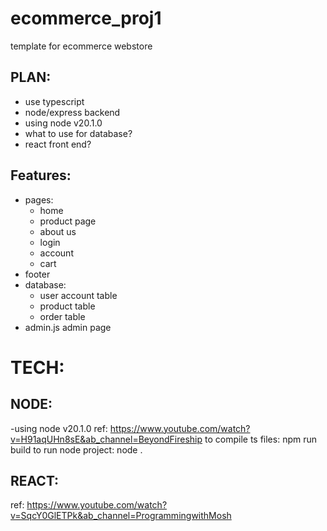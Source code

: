 # ecommerce_proj1
template for ecommerce webstore

## PLAN:
- use typescript
- node/express backend
- using node v20.1.0
- what to use for database?
- react front end?
## Features:
- pages:
    - home
    - product page
    - about us
    - login
    - account
    - cart
- footer
- database:
    - user account table
    - product table
    - order table
- admin.js admin page
    

# TECH:

## NODE:
  -using node v20.1.0
  ref: https://www.youtube.com/watch?v=H91aqUHn8sE&ab_channel=BeyondFireship
  to compile ts files: npm run build
  to run node project: node .
  
## REACT:
  ref: https://www.youtube.com/watch?v=SqcY0GlETPk&ab_channel=ProgrammingwithMosh
  
  
